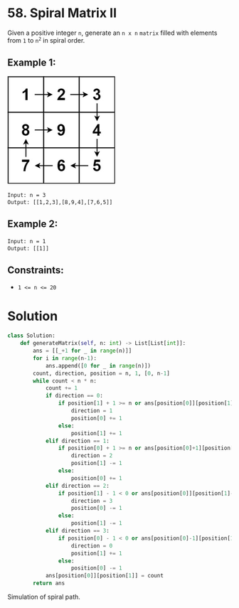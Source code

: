 # 58. Spiral Matrix II

Given a positive integer `n`, generate an `n x n` `matrix` filled with elements from `1` to <code>n<sup>2</sup></code> in spiral order.

## Example 1:
![spiraln.jpg](/src/spiraln.jpg)
```
Input: n = 3
Output: [[1,2,3],[8,9,4],[7,6,5]]
```

## Example 2:
```
Input: n = 1
Output: [[1]]
```

## Constraints:
- `1 <= n <= 20`

# Solution
```python
class Solution:
    def generateMatrix(self, n: int) -> List[List[int]]:
        ans = [[_+1 for _ in range(n)]]
        for i in range(n-1):
            ans.append([0 for _ in range(n)])
        count, direction, position = n, 1, [0, n-1]
        while count < n * n:
            count += 1
            if direction == 0:
                if position[1] + 1 >= n or ans[position[0]][position[1]+1] != 0:
                    direction = 1
                    position[0] += 1
                else:
                    position[1] += 1
            elif direction == 1:
                if position[0] + 1 >= n or ans[position[0]+1][position[1]] != 0:
                    direction = 2
                    position[1] -= 1
                else:
                    position[0] += 1
            elif direction == 2:
                if position[1] - 1 < 0 or ans[position[0]][position[1]-1] != 0:
                    direction = 3
                    position[0] -= 1
                else:
                    position[1] -= 1
            elif direction == 3:
                if position[0] - 1 < 0 or ans[position[0]-1][position[1]] != 0:
                    direction = 0
                    position[1] += 1
                else:
                    position[0] -= 1
            ans[position[0]][position[1]] = count
        return ans
```
Simulation of spiral path.
